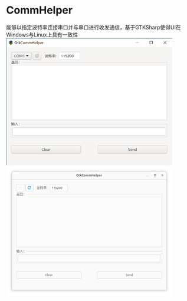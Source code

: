 # CommHelper
能够以指定波特率连接串口并与串口进行收发通信，基于GTKSharp使得UI在Windows与Linux上具有一致性
<img src="https://github.com/Sinryou/GtkCommHelper/blob/master/Pics/UI.png" width="450" alt="演示图片"/>
<img src="https://github.com/Sinryou/GtkCommHelper/blob/master/Pics/UI-Linux.png" width="450" alt="演示图片"/><br/>
